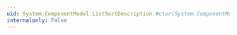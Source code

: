 ```yaml
---
uid: System.ComponentModel.ListSortDescription.#ctor(System.ComponentModel.PropertyDescriptor,System.ComponentModel.ListSortDirection)
internalonly: False
---
```

